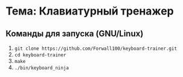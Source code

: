 # Тема: Клавиатурный тренажер

## Команды для запуска (GNU/Linux)
1) ```git clone https://github.com/Forwall100/keyboard-trainer.git```
2) ```cd keyboard-trainer```
3) ```make```
4) ```./bin/keyboard_ninja```
